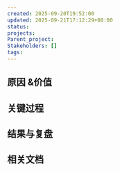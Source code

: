 ```yaml
---
created: 2025-09-20T19:52:00
updated: 2025-09-21T17:12:29+08:00
status:
projects:
Parent_project:
Stakeholders: []
tags:
---
```

## 原因 &价值

## 关键过程

## 结果与复盘

## 相关文档
